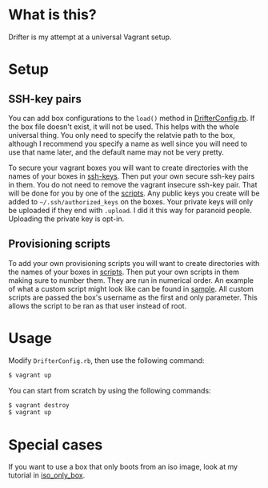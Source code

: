# What is this?

Drifter is my attempt at a universal Vagrant setup.

# Setup

## SSH-key pairs

You can add box configurations to the `load()` method in
[DrifterConfig.rb]. If the box file doesn't exist, it will not be
used. This helps with the whole universal thing. You only need to
specify the relatvie path to the box, although I recommend you specify
a name as well since you will need to use that name later, and the
default name may not be very pretty.

To secure your vagrant boxes you will want to create directories with
the names of your boxes in [ssh-keys]. Then put your own secure
ssh-key pairs in them. You do not need to remove the vagrant insecure
ssh-key pair. That will be done for you by one of the
[scripts][authorized_keys]. Any public keys you create will be added
to `~/.ssh/authorized_keys` on the boxes. Your private keys will only
be uploaded if they end with `.upload`. I did it this way for paranoid
people. Uploading the private key is opt-in.

[authorized_keys]: https://bitbucket.org/mjwhitta/drifter/src/master/scripts/10-authorized_keys.sh
[DrifterConfig.rb]: https://bitbucket.org/mjwhitta/drifter/src/master/src/DrifterConfig.rb
[ssh-keys]: https://bitbucket.org/mjwhitta/drifter/src/master/ssh-keys

## Provisioning scripts

To add your own provisioning scripts you will want to create
directories with the names of your boxes in [scripts]. Then put your
own scripts in them making sure to number them. They are run in
numerical order. An example of what a custom script might look like
can be found in [sample]. All custom scripts are passed the box's
username as the first and only parameter. This allows the script to be
ran as that user instead of root.

[sample]: https://bitbucket.org/mjwhitta/drifter/src/master/scripts/sample_custom.sh
[scripts]: https://bitbucket.org/mjwhitta/drifter/src/master/scripts

# Usage

Modify `DrifterConfig.rb`, then use the following command:

```sh
$ vagrant up
```

You can start from scratch by using the following commands:

```sh
$ vagrant destroy
$ vagrant up
```

# Special cases

If you want to use a box that only boots from an iso image, look at my
tutorial in [iso_only_box].

[iso_only_box]: https://bitbucket.org/mjwhitta/drifter/src/master/docs/iso_only_box.md
